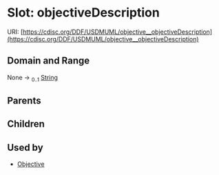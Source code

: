 
# Slot: objectiveDescription




URI: [https://cdisc.org/DDF/USDMUML/objective__objectiveDescription](https://cdisc.org/DDF/USDMUML/objective__objectiveDescription)


## Domain and Range

None &#8594;  <sub>0..1</sub> [String](types/String.md)

## Parents


## Children


## Used by

 * [Objective](Objective.md)
